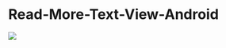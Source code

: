 # Read-More-Text-View-Android
[![](https://jitpack.io/v/usmanokara/Read-More-Text-View-Android.svg)](https://jitpack.io/#usmanokara/Read-More-Text-View-Android)
